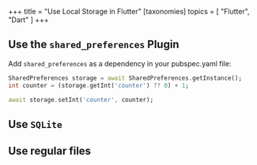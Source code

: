 +++
title = "Use Local Storage in Flutter"
[taxonomies]
topics = [ "Flutter", "Dart" ]
+++

## Use the `shared_preferences` Plugin

Add `shared_preferences` as a dependency in your pubspec.yaml file:

```dart
SharedPreferences storage = await SharedPreferences.getInstance();
int counter = (storage.getInt('counter') ?? 0) + 1;

await storage.setInt('counter', counter);
```

## Use `SQLite`

## Use regular files

